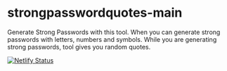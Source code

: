 # strongpasswordquotes-main

Generate Strong Passwords with this tool.
When you can generate strong passwords with letters, numbers and symbols.
While you are generating strong passwords, tool gives you random quotes.

[![Netlify Status](https://api.netlify.com/api/v1/badges/bb6ce950-8b44-4d4e-bae4-d8b288e20fea/deploy-status)](https://app.netlify.com/sites/spwd/deploys)
